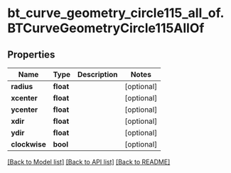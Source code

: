 # bt_curve_geometry_circle115_all_of.BTCurveGeometryCircle115AllOf

## Properties
Name | Type | Description | Notes
------------ | ------------- | ------------- | -------------
**radius** | **float** |  | [optional] 
**xcenter** | **float** |  | [optional] 
**ycenter** | **float** |  | [optional] 
**xdir** | **float** |  | [optional] 
**ydir** | **float** |  | [optional] 
**clockwise** | **bool** |  | [optional] 

[[Back to Model list]](../README.md#documentation-for-models) [[Back to API list]](../README.md#documentation-for-api-endpoints) [[Back to README]](../README.md)


